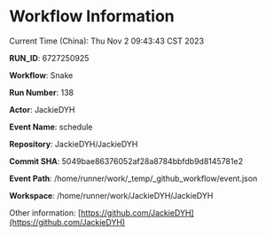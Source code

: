 # Workflow Information

Current Time (China): Thu Nov  2 09:43:43 CST 2023  

**RUN_ID**: 6727250925  

**Workflow**: Snake  

**Run Number**: 138  

**Actor**: JackieDYH  

**Event Name**: schedule  

**Repository**: JackieDYH/JackieDYH  

**Commit SHA**: 5049bae86376052af28a8784bbfdb9d8145781e2  

**Event Path**: /home/runner/work/_temp/_github_workflow/event.json  

**Workspace**: /home/runner/work/JackieDYH/JackieDYH  

Other information: [https://github.com/JackieDYH](https://github.com/JackieDYH)
